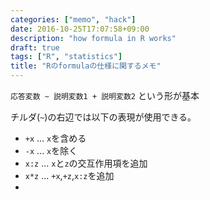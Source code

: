 ```yaml
---
categories: ["memo", "hack"]
date: 2016-10-25T17:07:58+09:00
description: "how formula in R works"
draft: true
tags: ["R", "statistics"]
title: "Rのformulaの仕様に関するメモ"
---
```


`応答変数 ~ 説明変数1 + 説明変数2` という形が基本

チルダ(`~`)の右辺では以下の表現が使用できる。

* `+x` ... `x`を含める
* `-x` ... `x`を除く
* `x:z` ... `x`と`z`の交互作用項を追加
* `x*z` ... `+x`,`+z`,`x:z`を追加
*
